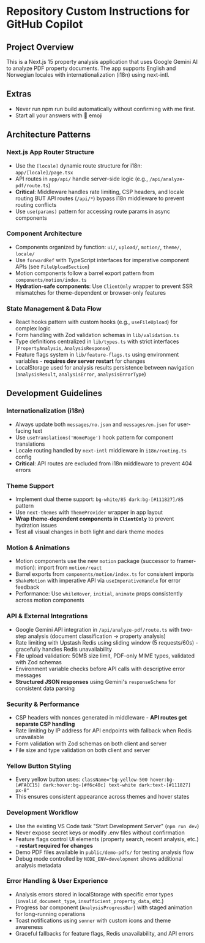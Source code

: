 # Repository Custom Instructions for GitHub Copilot

## Project Overview
This is a Next.js 15 property analysis application that uses Google Gemini AI to analyze PDF property documents. The app supports English and Norwegian locales with internationalization (i18n) using next-intl.

## Extras
- Never run npm run build automatically without confirming with me first.
- Start all your answers with 🤖 emoji

## Architecture Patterns

### Next.js App Router Structure
- Use the `[locale]` dynamic route structure for i18n: `app/[locale]/page.tsx`
- API routes in `app/api/` handle server-side logic (e.g., `/api/analyze-pdf/route.ts`)
- **Critical**: Middleware handles rate limiting, CSP headers, and locale routing BUT API routes (`/api/*`) bypass i18n middleware to prevent routing conflicts
- Use `use(params)` pattern for accessing route params in async components

### Component Architecture
- Components organized by function: `ui/`, `upload/`, `motion/`, `theme/`, `locale/`
- Use `forwardRef` with TypeScript interfaces for imperative component APIs (see `FileUploadSection`)
- Motion components follow a barrel export pattern from `components/motion/index.ts`
- **Hydration-safe components**: Use `ClientOnly` wrapper to prevent SSR mismatches for theme-dependent or browser-only features

### State Management & Data Flow
- React hooks pattern with custom hooks (e.g., `useFileUpload`) for complex logic
- Form handling with Zod validation schemas in `lib/validation.ts`
- Type definitions centralized in `lib/types.ts` with strict interfaces (`PropertyAnalysis`, `AnalysisResponse`)
- Feature flags system in `lib/feature-flags.ts` using environment variables - **requires dev server restart** for changes
- LocalStorage used for analysis results persistence between navigation (`analysisResult`, `analysisError`, `analysisErrorType`)

## Development Guidelines

### Internationalization (i18n)
- Always update both `messages/no.json` and `messages/en.json` for user-facing text
- Use `useTranslations('HomePage')` hook pattern for component translations
- Locale routing handled by `next-intl` middleware in `i18n/routing.ts` config
- **Critical**: API routes are excluded from i18n middleware to prevent 404 errors

### Theme Support
- Implement dual theme support: `bg-white/85 dark:bg-[#111827]/85` pattern
- Use `next-themes` with `ThemeProvider` wrapper in app layout
- **Wrap theme-dependent components in `ClientOnly`** to prevent hydration issues
- Test all visual changes in both light and dark theme modes

### Motion & Animations
- Motion components use the new `motion` package (successor to framer-motion): import from `motion/react`
- Barrel exports from `components/motion/index.ts` for consistent imports
- `ShakeMotion` with imperative API via `useImperativeHandle` for error feedback
- Performance: Use `whileHover`, `initial`, `animate` props consistently across motion components

### API & External Integrations
- Google Gemini API integration in `/api/analyze-pdf/route.ts` with two-step analysis (document classification → property analysis)
- Rate limiting with Upstash Redis using sliding window (5 requests/60s) - gracefully handles Redis unavailability
- File upload validation: 50MB size limit, PDF-only MIME types, validated with Zod schemas
- Environment variable checks before API calls with descriptive error messages
- **Structured JSON responses** using Gemini's `responseSchema` for consistent data parsing

### Security & Performance
- CSP headers with nonces generated in middleware - **API routes get separate CSP handling**
- Rate limiting by IP address for API endpoints with fallback when Redis unavailable
- Form validation with Zod schemas on both client and server
- File size and type validation on both client and server

### Yellow Button Styling
- Every yellow button uses: `className="bg-yellow-500 hover:bg-[#FACC15] dark:hover:bg-[#f6c40c] text-white dark:text-[#111827] px-8"`
- This ensures consistent appearance across themes and hover states

### Development Workflow
- Use the existing VS Code task "Start Development Server" (`npm run dev`)
- Never expose secret keys or modify .env files without confirmation
- Feature flags control UI elements (property search, recent analysis, etc.) - **restart required for changes**
- Demo PDF files available in `public/demo-pdfs/` for testing analysis flow
- Debug mode controlled by `NODE_ENV=development` shows additional analysis metadata

### Error Handling & User Experience
- Analysis errors stored in localStorage with specific error types (`invalid_document_type`, `insufficient_property_data`, etc.)
- Progress bar component (`AnalysisProgressBar`) with staged animation for long-running operations
- Toast notifications using `sonner` with custom icons and theme awareness
- Graceful fallbacks for feature flags, Redis unavailability, and API errors
